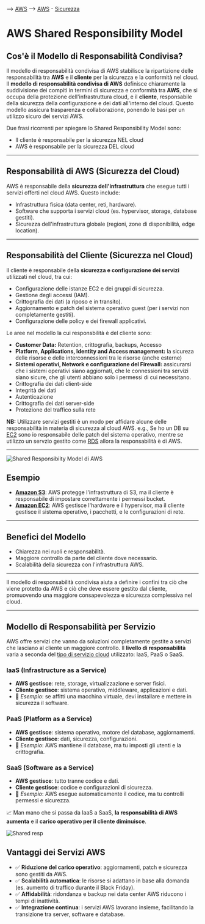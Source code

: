 --> [AWS](AWS.md)
--> [AWS](AWS.md)  -  [Sicurezza](Sicurezza-Compliance-Governance.md)
# AWS Shared Responsibility Model

## Cos'è il Modello di Responsabilità Condivisa?

Il modello di responsabilità condivisa di AWS stabilisce la ripartizione delle responsabilità tra **AWS** e il **cliente** per la sicurezza e la conformità nel cloud.
Il **modello di responsabilità condivisa di AWS** definisce chiaramente la suddivisione dei compiti in termini di sicurezza e conformità tra **AWS**, che si occupa della protezione dell'infrastruttura cloud, e il **cliente**, responsabile della sicurezza della configurazione e dei dati all'interno del cloud. Questo modello assicura trasparenza e collaborazione, ponendo le basi per un utilizzo sicuro dei servizi AWS.

Due frasi ricorrenti per spiegare lo Shared Responsibility Model sono:
- Il cliente è responsabile per la sicurezza NEL cloud
- AWS è responsabile per la sicurezza DEL cloud

---

## Responsabilità di AWS (Sicurezza del Cloud)

AWS è responsabile della **sicurezza dell'infrastruttura** che esegue tutti i servizi offerti nel cloud AWS. Questo include:

- Infrastruttura fisica (data center, reti, hardware).
- Software che supporta i servizi cloud (es. hypervisor, storage, database gestiti).
- Sicurezza dell'infrastruttura globale (regioni, zone di disponibilità, edge location).

---

## Responsabilità del Cliente (Sicurezza nel Cloud)

Il cliente è responsabile della **sicurezza e configurazione dei servizi** utilizzati nel cloud, tra cui:

- Configurazione delle istanze EC2 e dei gruppi di sicurezza.
- Gestione degli accessi (IAM).
- Crittografia dei dati (a riposo e in transito).
- Aggiornamento e patch del sistema operativo guest (per i servizi non completamente gestiti).
- Configurazione delle policy e dei firewall applicativi.

Le aree nel modello la cui responsbilità è del cliente sono:
- **Customer Data:** Retention, crittografia, backups, Accesso
- **Platform, Applications, Identity and Access management:** la sicureza delle risorse e delle interconnessioni tra le risorse (anche esterne)
- **Sistemi operativi, Network e configurazione del Firewall:** assicurarsi che i sistemi operativi siano aggiornati, che le connessioni tra servizi siano sicure, che gli utenti abbiano solo i permessi di cui necessitano.
- Crittografia dei dati client-side
- Integrità dei dati
- Autenticazione
- Crittografia dei dati server-side
- Protezione del traffico sulla rete

**NB:** Utilizzare servizi gestiti è un modo per affidare alcune delle responsabilità in materia di sicurezza al cloud AWS.
e.g., Se ho un DB su [EC2](Amazon-EC2.md) sono io responsabile delle patch del sistema operativo, mentre se utilizzo un servzio gestito come [RDS](Amazon-RDS.md) allora la responsabilità è di AWS.

---

![Shared Responsibiity Model di AWS](Shared_Responsibility_Model.jpg)
## Esempio

- **[Amazon S3](Amazon-S3.md)**: AWS protegge l'infrastruttura di S3, ma il cliente è responsabile di impostare correttamente i permessi bucket.
- **[Amazon EC2](Amazon-EC2.md)**: AWS gestisce l'hardware e il hypervisor, ma il cliente gestisce il sistema operativo, i pacchetti, e le configurazioni di rete.

---

## Benefici del Modello

- Chiarezza nei ruoli e responsabilità.
- Maggiore controllo da parte del cliente dove necessario.
- Scalabilità della sicurezza con l'infrastruttura AWS.

---

Il modello di responsabilità condivisa aiuta a definire i confini tra ciò che viene protetto da AWS e ciò che deve essere gestito dal cliente, promuovendo una maggiore consapevolezza e sicurezza complessiva nel cloud.

---


## Modello di Responsabilità per Servizio

AWS offre servizi che vanno da soluzioni completamente gestite a servizi che lasciano al cliente un maggiore controllo. 
Il **livello di responsabilità** varia a seconda del [tipo di servizio cloud](Tipi-di-servizi-cloud.md) utilizzato: IaaS, PaaS o SaaS.

### IaaS (Infrastructure as a Service)
- **AWS gestisce**: rete, storage, virtualizzazione e server fisici.
- **Cliente gestisce**: sistema operativo, middleware, applicazioni e dati.
- 📌 *Esempio*: se affitti una macchina virtuale, devi installare e mettere in sicurezza il software.

### PaaS (Platform as a Service)
- **AWS gestisce**: sistema operativo, motore del database, aggiornamenti.
- **Cliente gestisce**: dati, sicurezza, configurazioni.
- 📌 *Esempio*: AWS mantiene il database, ma tu imposti gli utenti e la crittografia.

### SaaS (Software as a Service)
- **AWS gestisce**: tutto tranne codice e dati.
- **Cliente gestisce**: codice e configurazioni di sicurezza.
- 📌 *Esempio*: AWS esegue automaticamente il codice, ma tu controlli permessi e sicurezza.

📈 Man mano che si passa da IaaS a SaaS, **la responsabilità di AWS aumenta** e il **carico operativo per il cliente diminuisce**.

![Shared resp](Shared_resp.jpg)
## Vantaggi dei Servizi AWS

- ✅ **Riduzione del carico operativo**: aggiornamenti, patch e sicurezza sono gestiti da AWS.
- ✅ **Scalabilità automatica**: le risorse si adattano in base alla domanda (es. aumento di traffico durante il Black Friday).
- ✅ **Affidabilità**: ridondanza e backup nei data center AWS riducono i tempi di inattività.
- ✅ **Integrazione continua**: i servizi AWS lavorano insieme, facilitando la transizione tra server, software e database.
